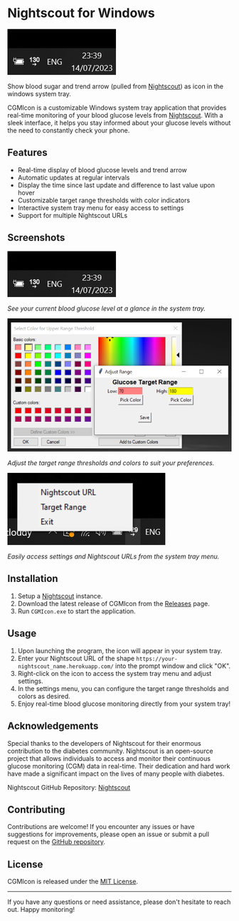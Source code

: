 # Nightscout for Windows

![Logo](screenshots/screenshot1.png)

Show blood sugar and trend arrow (pulled from [Nightscout](https://github.com/nightscout/cgm-remote-monitor)) as icon in the windows system tray.

CGMIcon is a customizable Windows system tray application that provides real-time monitoring of your blood glucose levels from [Nightscout](https://github.com/nightscout/cgm-remote-monitor). With a sleek interface, it helps you stay informed about your glucose levels without the need to constantly check your phone.

## Features

- Real-time display of blood glucose levels and trend arrow
- Automatic updates at regular intervals
- Display the time since last update and difference to last value upon hover
- Customizable target range thresholds with color indicators
- Interactive system tray menu for easy access to settings
- Support for multiple Nightscout URLs

## Screenshots

![Screenshot 1](screenshots/screenshot1.png)

_See your current blood glucose level at a glance in the system tray._

![Screenshot 2](screenshots/screenshot2.png)

_Adjust the target range thresholds and colors to suit your preferences._

![Screenshot 3](screenshots/screenshot3.png)

_Easily access settings and Nightscout URLs from the system tray menu._

## Installation

1. Setup a [Nightscout](https://github.com/nightscout/cgm-remote-monitor) instance.
2. Download the latest release of CGMIcon from the [Releases](https://github.com/scimone/cgmicon/releases) page.
3. Run `CGMIcon.exe` to start the application.

## Usage

1. Upon launching the program, the icon will appear in your system tray.
3. Enter your Nightscout URL of the shape `https://your-nightscout_name.herokuapp.com/` into the prompt window and click "OK".
4. Right-click on the icon to access the system tray menu and adjust settings.
5. In the settings menu, you can configure the target range thresholds and colors as desired.
6. Enjoy real-time blood glucose monitoring directly from your system tray!

## Acknowledgements

Special thanks to the developers of Nightscout for their enormous contribution to the diabetes community. Nightscout is an open-source project that allows individuals to access and monitor their continuous glucose monitoring (CGM) data in real-time. Their dedication and hard work have made a significant impact on the lives of many people with diabetes.

Nightscout GitHub Repository: [Nightscout](https://github.com/nightscout/cgm-remote-monitor)

## Contributing

Contributions are welcome! If you encounter any issues or have suggestions for improvements, please open an issue or submit a pull request on the [GitHub repository](https://github.com/scimone/cgmicon).

## License

CGMIcon is released under the [MIT License](LICENSE).

---

If you have any questions or need assistance, please don't hesitate to reach out.
Happy monitoring!


